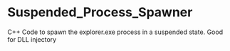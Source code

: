 # Suspended_Process_Spawner
C++ Code to spawn the explorer.exe process in a suspended state. Good for DLL injectory
